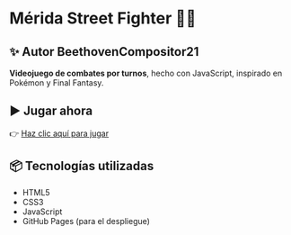 # Mérida Street Fighter 🥋🔥
## ✨ Autor  BeethovenCompositor21
**Videojuego de combates por turnos**, hecho con JavaScript, inspirado en Pokémon y Final Fantasy.

## ▶️ Jugar ahora
👉 [Haz clic aquí para jugar](https://beethovencompositor21.github.io/Merida-Street-Fighter/)

## 📦 Tecnologías utilizadas
- HTML5
- CSS3
- JavaScript
- GitHub Pages (para el despliegue)


